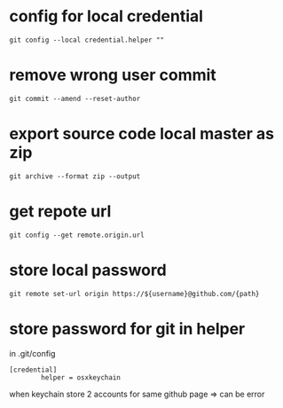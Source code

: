 # config for local credential
```
git config --local credential.helper ""
```


# remove wrong user commit
```
git commit --amend --reset-author
```
# export source code local master as zip
```
git archive --format zip --output
```
# get repote url
```
git config --get remote.origin.url
```

# store local password
```
git remote set-url origin https://${username}@github.com/{path}
```

# store password for git in helper
in .git/config
```
[credential]
        helper = osxkeychain
```

when keychain store 2 accounts for same github page => can be error